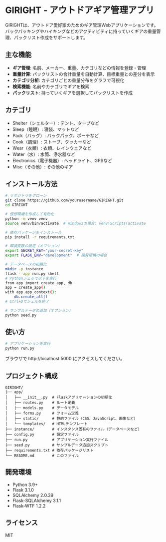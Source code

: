 # GIRIGHT - アウトドアギア管理アプリ

GIRIGHTは、アウトドア愛好家のためのギア管理Webアプリケーションです。バックパッキングやハイキングなどのアクティビティに持っていくギアの重量管理、パックリスト作成をサポートします。

## 主な機能

- **ギア管理**: 名前、メーカー、重量、カテゴリなどの情報を登録・管理
- **重量計算**: パックリストの合計重量を自動計算、目標重量との差分を表示
- **カテゴリ分析**: カテゴリごとの重量分布をグラフで可視化
- **検索機能**: 名前やカテゴリでギアを検索
- **パックリスト**: 持っていくギアを選択してパックリストを作成

## カテゴリ

- Shelter（シェルター）: テント、タープなど
- Sleep（睡眠）: 寝袋、マットなど
- Pack（バッグ）: バックパック、ポーチなど
- Cook（調理）: ストーブ、クッカーなど
- Wear（衣類）: 衣類、レインウェアなど
- Water（水）: 水筒、浄水器など
- Electronics（電子機器）: ヘッドライト、GPSなど
- Misc（その他）: その他のギア

## インストール方法

```bash
# リポジトリをクローン
git clone https://github.com/yourusername/GIRIGHT.git
cd GIRIGHT

# 仮想環境を作成して有効化
python -m venv venv
source venv/bin/activate  # Windowsの場合: venv\Scripts\activate

# 依存パッケージをインストール
pip install -r requirements.txt

# 環境変数の設定（オプション）
export SECRET_KEY="your-secret-key"
export FLASK_ENV="development"  # 開発環境の場合

# データベースの初期化
mkdir -p instance
flask --app run.py shell
# Pythonシェルで以下を実行
from app import create_app, db
app = create_app()
with app.app_context():
    db.create_all()
# Ctrl+Dでシェルを終了

# サンプルデータの追加（オプション）
python seed.py
```

## 使い方

```bash
# アプリケーションを実行
python run.py
```

ブラウザで http://localhost:5000 にアクセスしてください。

## プロジェクト構成

```
GIRIGHT/
├── app/
│   ├── __init__.py  # Flaskアプリケーションの初期化
│   ├── routes.py    # ルート定義
│   ├── models.py    # データモデル
│   ├── forms.py     # フォーム定義
│   ├── static/      # 静的ファイル（CSS、JavaScript、画像など）
│   └── templates/   # HTMLテンプレート
├── instance/        # インスタンス固有のファイル（データベースなど）
├── config.py        # 設定ファイル
├── run.py           # アプリケーション実行ファイル
├── seed.py          # サンプルデータ追加スクリプト
├── requirements.txt # 依存パッケージリスト
└── README.md        # このファイル
```

## 開発環境

- Python 3.9+
- Flask 3.1.0
- SQLAlchemy 2.0.39
- Flask-SQLAlchemy 3.1.1
- Flask-WTF 1.2.2

## ライセンス

MIT